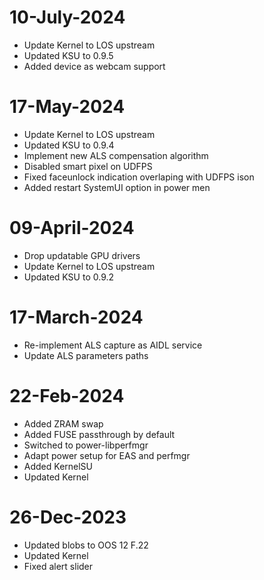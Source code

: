 # 10-July-2024
- Update Kernel to LOS upstream
- Updated KSU to 0.9.5
- Added device as webcam support

# 17-May-2024
- Update Kernel to LOS upstream
- Updated KSU to 0.9.4
- Implement new ALS compensation algorithm
- Disabled smart pixel on UDFPS
- Fixed faceunlock indication overlaping with UDFPS ison
- Added restart SystemUI option in power men

# 09-April-2024
- Drop updatable GPU drivers
- Update Kernel to LOS upstream
- Updated KSU to 0.9.2

# 17-March-2024
- Re-implement ALS capture as AIDL service
- Update ALS parameters paths

# 22-Feb-2024

- Added ZRAM swap
- Added FUSE passthrough by default
- Switched to power-libperfmgr
- Adapt power setup for EAS and perfmgr
- Added KernelSU
- Updated Kernel

# 26-Dec-2023

- Updated blobs to OOS 12 F.22
- Updated Kernel
- Fixed alert slider
